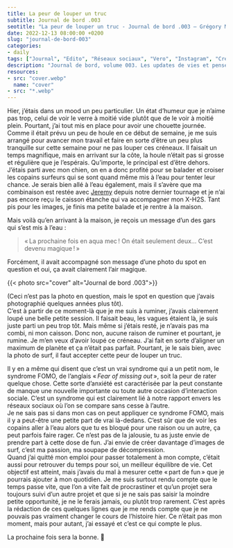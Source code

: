 ```yaml
---
title: La peur de louper un truc
subtitle: Journal de bord .003
seotitle: "La peur de louper un truc - Journal de bord .003 — Grégory Mignard"
date: 2022-12-13 08:00:00 +0200
slug: "journal-de-bord-003"
categories:
- daily
tags: ["Journal", "Edito", "Réseaux sociaux", "Vero", "Instagram", "Créativité", "Podcasts"]
description: "Journal de bord, volume 003. Les updates de vies et pensées du moment."
resources:
- src: "cover.webp"
  name: "cover"
- src: "*.webp"
---
```


Hier, j’étais dans un mood un peu particulier. Un état d’humeur que je n’aime pas trop, celui de voir le verre à moitié vide plutôt que de le voir à moitié plein. Pourtant, j’ai tout mis en place pour avoir une chouette journée.  
Comme il était prévu un peu de houle en ce début de semaine, je me suis arrangé pour avancer mon travail et faire en sorte d’être un peu plus tranquille sur cette semaine pour ne pas louper ces créneaux. Il faisait un temps magnifique, mais en arrivant sur la côte, la houle n’était pas si grosse et régulière que je l’espérais. Qu’importe, le principal est d’être dehors. J’étais parti avec mon chien, on en a donc profité pour se balader et croiser les copains surfeurs qui se sont quand même mis à l’eau pour tenter leur chance. Je serais bien allé à l’eau également, mais il s’avère que ma combinaison est restée avec [Jeremy](https://jeremyjanin.com) depuis notre dernier tournage et je n’ai pas encore reçu le caisson étanche qui va accompagner mon X-H2S. Tant pis pour les images, je finis ma petite balade et je rentre à la maison.

Mais voilà qu’en arrivant à la maison, je reçois un message d’un des gars qui s’est mis à l’eau :

> « La prochaine fois en aqua mec ! On était seulement deux… C’est devenu magique ! »

Forcément, il avait accompagné son message d’une photo du spot en question et oui, ça avait clairement l’air magique.

{{< photo src="cover" alt="Journal de bord .003">}}

(Ceci n’est pas la photo en question, mais le spot en question que j’avais photographié quelques années plus tôt).  
C’est à partir de ce moment-là que je me suis à ruminer, j’avais clairement loupé une belle petite session. Il faisait beau, les vagues étaient là, je suis juste parti un peu trop tôt. Mais même si j’étais resté, je n’avais pas ma combi, ni mon caisson. Donc non, aucune raison de ruminer et pourtant, je rumine. Je m’en veux d’avoir loupé ce créneau. J’ai fait en sorte d’aligner un maximum de planète et ça n’était pas parfait. Pourtant, je le sais bien, avec la photo de surf, il faut accepter cette peur de louper un truc.  

Il y en a même qui disent que c’est un vrai syndrome qui a un petit nom, le syndrome FOMO, de l’anglais « *Fear of missing out* », soit la peur de rater quelque chose. Cette sorte d’anxiété est caractérisée par la peut constante de manque une nouvelle importante ou toute autre occasion d’interaction sociale. C’est un syndrome qui est clairement lié à notre rapport envers les réseaux sociaux où l’on se compare sans cesse à l’autre.  
Je ne sais pas si dans mon cas on peut appliquer ce syndrome FOMO, mais il y a peut-être une petite part de vrai là-dedans. C’est sûr que de voir les copains aller à l’eau alors que tu es bloqué pour une raison ou un autre, ça peut parfois faire rager. Ce n’est pas de la jalousie, tu as juste envie de prendre part à cette dose de fun. J’ai envie de créer davantage d’images de surf, c’est ma passion, ma soupape de décompression.  
Quand j’ai quitté mon emploi pour passer totalement à mon compte, c’était aussi pour retrouver du temps pour soi, un meilleur équilibre de vie. Cet objectif est atteint, mais j’avais du mal à mesurer cette « part de fun » que je pourrais ajouter à mon quotidien. Je me suis surtout rendu compte que le temps passe vite, que l’on a vite fait de procrastiner et qu’un projet sera toujours suivi d’un autre projet et que si je ne sais pas saisir la moindre petite opportunité, je ne le ferais jamais, ou plutôt trop rarement. C’est après la rédaction de ces quelques lignes que je me rends compte que je ne pouvais pas vraiment changer le cours de l’histoire hier. Ce n’était pas mon moment, mais pour autant, j’ai essayé et c’est ce qui compte le plus.

La prochaine fois sera la bonne. 🤙
